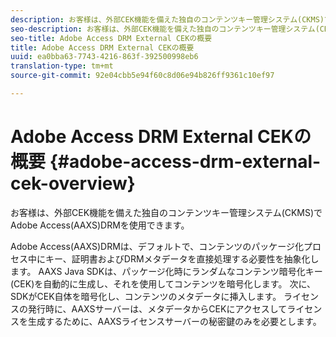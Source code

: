 ```yaml
---
description: お客様は、外部CEK機能を備えた独自のコンテンツキー管理システム(CKMS)でAdobe Access(AAXS)DRMを使用できます。
seo-description: お客様は、外部CEK機能を備えた独自のコンテンツキー管理システム(CKMS)でAdobe Access(AAXS)DRMを使用できます。
seo-title: Adobe Access DRM External CEKの概要
title: Adobe Access DRM External CEKの概要
uuid: ea0bba63-7743-4216-863f-392500998eb6
translation-type: tm+mt
source-git-commit: 92e04cbb5e94f60c8d06e94b826ff9361c10ef97

---
```



# Adobe Access DRM External CEKの概要 {#adobe-access-drm-external-cek-overview}

お客様は、外部CEK機能を備えた独自のコンテンツキー管理システム(CKMS)でAdobe Access(AAXS)DRMを使用できます。

Adobe Access(AAXS)DRMは、デフォルトで、コンテンツのパッケージ化プロセス中にキー、証明書およびDRMメタデータを直接処理する必要性を抽象化します。 AAXS Java SDKは、パッケージ化時にランダムなコンテンツ暗号化キー(CEK)を自動的に生成し、それを使用してコンテンツを暗号化します。 次に、SDKがCEK自体を暗号化し、コンテンツのメタデータに挿入します。 ライセンスの発行時に、AAXSサーバーは、メタデータからCEKにアクセスしてライセンスを生成するために、AAXSライセンスサーバーの秘密鍵のみを必要とします。
